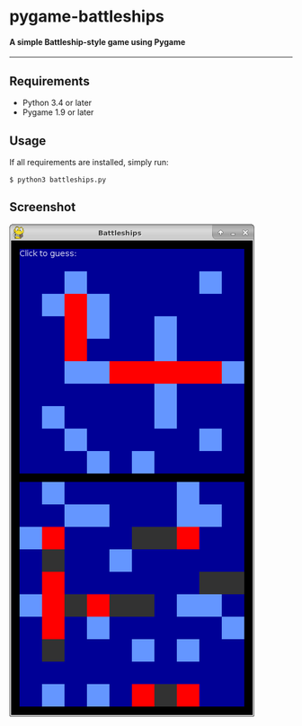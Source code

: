 # pygame-battleships
#### A simple Battleship-style game using Pygame

---

## Requirements
- Python 3.4 or later
- Pygame 1.9 or later

## Usage
If all requirements are installed, simply run:

    $ python3 battleships.py
    
## Screenshot
![screenshot](screenshot.png)
